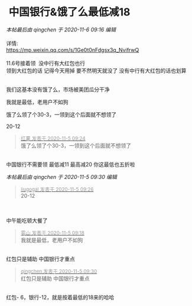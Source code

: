 #  中国银行&amp;饿了么最低减18


<i class="pstatus"> 本帖最后由 qingchen 于 2020-11-6 09:16 编辑 </i><br />
<br />
详情: <br />
https://mp.weixin.qq.com/s/1Ge0t0nFdgsx3q_NvifrwQ<br />
<br />
11.6号接着领&nbsp;&nbsp;没中行有大红包也行<br />
领到大红包的话 记得今天用掉 要不然明天就没了 没有中行有大红包的话也划算<br />
<br />


我们这基本没有饿了么，市场被美团瓜分干净

我就是最低，老用户不如狗

饿了么领了个30-3，一领到这个后面就不想领了

20-12

<div class="quote"><blockquote><font size="2"><a href="https://www.hostloc.com/forum.php?mod=redirect&amp;goto=findpost&amp;pid=9404990&amp;ptid=762600" target="_blank"><font color="#999999">红薯 发表于 2020-11-5 09:24</font></a></font><br />
饿了么领了个30-3，一领到这个后面就不想领了</blockquote></div><br />
中国银行不需要领 最低减11 最高减20 你这最低也五折啦

<i class="pstatus"> 本帖最后由 qingchen 于 2020-11-5 09:30 编辑 </i><br />
<div class="quote"><blockquote><font size="2"><a href="https://www.hostloc.com/forum.php?mod=redirect&amp;goto=findpost&amp;pid=9405002&amp;ptid=762600" target="_blank"><font color="#999999">liugogal 发表于 2020-11-5 09:26</font></a></font><br />
20-12</blockquote></div><br />
<br />
中午能吃顿大餐了

<div class="quote"><blockquote><font size="2"><a href="https://www.hostloc.com/forum.php?mod=redirect&amp;goto=findpost&amp;pid=9404961&amp;ptid=762600" target="_blank"><font color="#999999">雾山 发表于 2020-11-5 09:18</font></a></font><br />
我就是最低，老用户不如狗</blockquote></div><br />
红包只是辅助 中国银行才重点

<div class="quote"><blockquote><font size="2"><a href="https://www.hostloc.com/forum.php?mod=redirect&amp;goto=findpost&amp;pid=9405037&amp;ptid=762600" target="_blank"><font color="#999999">qingchen 发表于 2020-11-5 09:30</font></a></font><br />
红包只是辅助 中国银行才重点</blockquote></div><br />
红包- 6，银行-12，就是按着最低的18来的哈哈
